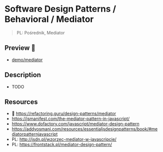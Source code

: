 # Software Design Patterns / Behavioral / Mediator

> PL: Pośrednik, Mediator

## Preview 🎉

* <a href="./demo/mediator/">demo/mediator</a>

## Description

* TODO

## Resources

* 🚀 <https://refactoring.guru/design-patterns/mediator>
* <https://jsmanifest.com/the-mediator-pattern-in-javascript/>
* <https://www.dofactory.com/javascript/mediator-design-pattern>
* <https://addyosmani.com/resources/essentialjsdesignpatterns/book/#mediatorpatternjavascript>
* PL: <http://jsdn.pl/wzorzec-mediator-w-javascripcie/>
* PL: <https://frontstack.pl/mediator-design-pattern/>
